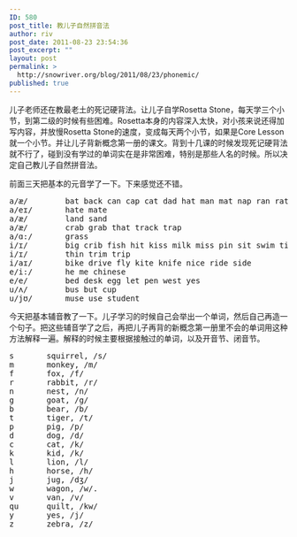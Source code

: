 ```yaml
---
ID: 580
post_title: 教儿子自然拼音法
author: riv
post_date: 2011-08-23 23:54:36
post_excerpt: ""
layout: post
permalink: >
  http://snowriver.org/blog/2011/08/23/phonemic/
published: true
---
```

儿子老师还在教最老土的死记硬背法。让儿子自学Rosetta Stone，每天学三个小节，到第二级的时候有些困难。Rosetta本身的内容深入太快，对小孩来说还得加写内容，并放慢Rosetta Stone的速度，变成每天两个小节，如果是Core Lesson就一个小节。并让儿子背新概念第一册的课文。背到十几课的时候发现死记硬背法就不行了，碰到没有学过的单词实在是非常困难，特别是那些人名的时候。所以决定自己教儿子自然拼音法。

前面三天把基本的元音学了一下。下来感觉还不错。<!--more-->
<pre>
a/æ/		bat back can cap cat dad hat man mat nap ran rat sack sad tag tap
a/eɪ/		hate mate
a/æ/		land sand
a/æ/		crab grab that track trap
a/ɑ:/		grass
i/ɪ/		big crib fish hit kiss milk miss pin sit swim tin win 
i/ɪ/		thin trim trip
i/aɪ/		bike drive fly kite knife nice ride side  
e/i:/		he me chinese
e/e/		bed desk egg let pen west yes 
u/ʌ/		bus but cup
u/jʊ/		muse use student
</pre>

今天把基本辅音教了一下。儿子学习的时候自己会举出一个单词，然后自己再造一个句子。把这些辅音学了之后，再把儿子再背的新概念第一册里不会的单词用这种方法解释一遍。解释的时候主要根据接触过的单词，以及开音节、闭音节。
<pre>
s		squirrel, /s/
m		monkey, /m/
f		fox, /f/
r		rabbit, /r/
n		nest, /n/
g		goat, /g/
b		bear, /b/
t		tiger, /t/
p		pig, /p/
d		dog, /d/
c		cat, /k/
k		kid, /k/
l		lion, /l/
h		horse, /h/
j		jug, /dʒ/
w		wagon, /w/. 
v		van, /v/
qu		quilt, /kw/
y		yes, /j/
z		zebra, /z/
</pre>